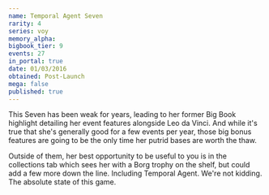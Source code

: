 ```yaml
---
name: Temporal Agent Seven
rarity: 4
series: voy
memory_alpha:
bigbook_tier: 9
events: 27
in_portal: true
date: 01/03/2016
obtained: Post-Launch
mega: false
published: true
---
```


This Seven has been weak for years, leading to her former Big Book highlight detailing her event features alongside Leo da Vinci. And while it's true that she's generally good for a few events per year, those big bonus features are going to be the only time her putrid bases are worth the thaw. 

Outside of them, her best opportunity to be useful to you is in the collections tab which sees her with a Borg trophy on the shelf, but could add a few more down the line. Including Temporal Agent. We're not kidding. The absolute state of this game.
